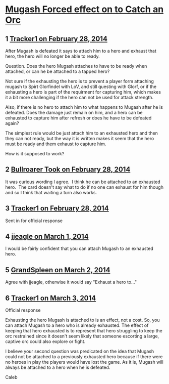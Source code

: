 # [Mugash Forced effect on to Catch an Orc](https://community.fantasyflightgames.com/topic/100233-mugash-forced-effect-on-to-catch-an-orc/)

## 1 [Tracker1 on February 28, 2014](https://community.fantasyflightgames.com/topic/100233-mugash-forced-effect-on-to-catch-an-orc/?do=findComment&comment=998233)

After Mugash is defeated it says to attach him to a hero and exhaust that hero, the hero will no longer be able to ready.

Question. Does the hero Mugash attaches to have to be ready when attached, or can he be attached to a tapped hero?

Not sure if the exhausting the hero is to prevent a player form attaching mugash to Spirt Glorfindel with LoV, and still questing with Glorf, or if the exhausting a hero is part of the requirment for capturing him, which makes it a bit more challenging if the hero can not be used for attack strength.

Also, if there is no hero to attach him to what happens to Mugash after he is defeated. Does the damage just remain on him, and a hero can be exhausted to capture him after refresh or does he have to be defeated again?

The simplest rule would be just attach him to an exhausted hero and then they can not ready, but the way it is written makes it seem that the hero must be ready and them exhaust to capture him.

How is it supposed to work?

## 2 [Bullroarer Took on February 28, 2014](https://community.fantasyflightgames.com/topic/100233-mugash-forced-effect-on-to-catch-an-orc/?do=findComment&comment=998302)

It was curious wording I agree.  I think he can be attached to an exhausted hero.  The card doesn't say what to do if no one can exhaust for him though and so I think that waiting a turn also works.

## 3 [Tracker1 on February 28, 2014](https://community.fantasyflightgames.com/topic/100233-mugash-forced-effect-on-to-catch-an-orc/?do=findComment&comment=998324)

Sent in for official response

## 4 [jjeagle on March 1, 2014](https://community.fantasyflightgames.com/topic/100233-mugash-forced-effect-on-to-catch-an-orc/?do=findComment&comment=999731)

I would be fairly confident that you can attach Mugash to an exhausted hero.

## 5 [GrandSpleen on March 2, 2014](https://community.fantasyflightgames.com/topic/100233-mugash-forced-effect-on-to-catch-an-orc/?do=findComment&comment=1000107)

Agree with jjeagle, otherwise it would say "Exhaust a hero to..."

## 6 [Tracker1 on March 3, 2014](https://community.fantasyflightgames.com/topic/100233-mugash-forced-effect-on-to-catch-an-orc/?do=findComment&comment=1001489)

Official response

Exhausting the hero Mugash is attached to is an effect, not a cost. So, you can attach Mugash to a hero who is already exhausted. The effect of keeping that hero exhausted is to represent that hero struggling to keep the orc restrained since it doesn't seem likely that someone escorting a large, captive orc could also explore or fight.

I believe your second question was predicated on the idea that Mugash could not be attached to a previously exhausted hero because if there were no heroes in play the players would have lost the game. As it is, Mugash will always be attached to a hero when he is defeated.

Caleb

